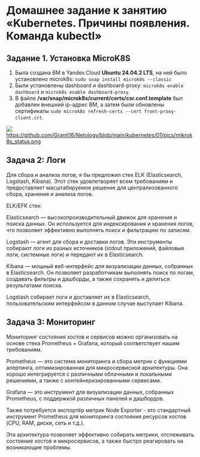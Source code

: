 # Домашнее задание к занятию «Kubernetes. Причины появления. Команда kubectl»

## Задание 1. Установка MicroK8S

1. Была создана ВМ в Yandex.Cloud **Ubuntu 24.04.2 LTS**, на ней было установлено microk8s: ```sudo snap install microk8s --classic```
2. Были установлены dashboard и dashboard-proxy: ```microk8s enable dashboard``` и ```microk8s enable dashboard-proxy```.
3. В файле **/var/snap/microk8s/current/certs/csr.conf.template** был добавлен внешний ip-адрес ВМ, а затем были обновлены сертификаты ```sudo microk8s refresh-certs --cert front-proxy-client.crt```.

![](https://github.com/Granit16/Netology/blob/main/kubernetes/01/pics/microk8s_status.png)
    https://github.com/Granit16/Netology/blob/main/kubernetes/01/pics/mikrok8s_status.png

## Задача 2: Логи

Для сбора и анализа логов, я бы предложил стек ELK (Elasticsearch, Logstash, Kibana). Этот стек удовлетворяет всем требованиям и предоставляет масштабируемое решение для централизованного сбора, хранения и анализа логов.

ELK/EFK стек:

Elasticsearch — высокопроизводительный движок для хранения и поиска данных. Он используется для индексирования и хранения логов, что позволяет эффективно выполнять поиск и фильтрацию по записям.

Logstash — агент для сбора и доставки логов. Эти инструменты собирают логи из разных источников (stdout приложений, файловые логи, системные логи) и передают их в Elasticsearch.

Kibana — мощный веб-интерфейс для визуализации данных, собранных в Elasticsearch. Он позволяет разработчикам выполнять поиск по логам, создавать фильтры и дашборды, а также сохранять и делиться результатами поиска.

Logstash собирает логи и доставляет их в Elasticsearch, пользовательским интерфейсом в данном случае выступает Kibana.


## Задача 3: Мониторинг

Мониторинг состояния хостов и сервисов можно организовать на основе стека Prometheus + Grafana, который соответствует нашим требованиям.

Prometheus — это система мониторинга и сбора метрик с функциями алертинга, оптимизированная для микросервисной архитектуры. Она хорошо интегрируется с различными облачными и локальными решениями, а также с контейнеризированными сервисами.

Grafana — это инструмент для визуализации данных, собранных Prometheus, с поддержкой различных панелей и дашбордов.

Также потребуется экспортёр метрик Node Exporter - это стандартный инструмент Prometheus для мониторинга состояния ресурсов хостов (CPU, RAM, диски, сеть и т.д.).

Эта архитектура позволяет эффективно собирать метрики, отслеживать состояние хостов и микросервисов, а также быстро реагировать на возникающие проблемы.
